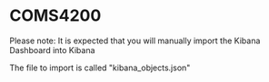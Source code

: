 # COMS4200

Please note: It is expected that you will manually import the Kibana Dashboard into Kibana

The file to import is called "kibana_objects.json"

